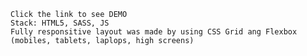     Click the link to see DEMO
    Stack: HTML5, SASS, JS
    Fully responsitive layout was made by using CSS Grid ang Flexbox (mobiles, tablets, laplops, high screens)
